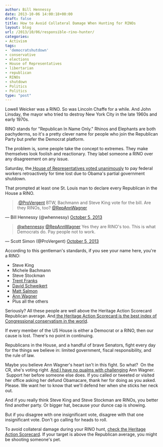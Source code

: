 ```yaml
---
author: Bill Hennessy
date: 2013-10-06 14:00:18+00:00
draft: false
title: How to Avoid Collateral Damage When Hunting for RINOs
layout: blog
url: /2013/10/06/responsible-rino-hunter/
categories:
- Activism
tags:
- 'democratshutdown'
- conservative
- elections
- House of Representatives
- libertarian
- republican
- RINOs
- shutdown
- Politics
- Politics
type: "post"
---
```


Lowell Weicker was a RINO. So was Lincoln Chaffe for a while. And John Linsday, the mayor who tried to destroy New York City in the late 1960s and early 1970s.

RINO stands for "Republican In Name Only." Rhinos and Elephants are both pachyderms, so it's a pretty clever name for people who join the Republican Party but prefer the Democrat platform.

The problem is, some people take the concept to extremes. They make themselves look foolish and reactionary. They label someone a RINO over any disagreement on any issue.

Saturday, the[ House of Representatives voted unanimously](https://clerk.house.gov/evs/2013/roll525.xml) to pay federal workers retroactively for time lost due to Obama's partial government shutdown.

That prompted at least one St. Louis man to declare every Republican in the House a RINO.


> .[@ProVergent](https://twitter.com/ProVergent) BTW, Bachmann and Steve King vote for the bill. Are they RINOs, too? [@RepAnnWagner](https://twitter.com/RepAnnWagner)

— Bill Hennessy (@whennessy) [October 5, 2013](https://twitter.com/whennessy/statuses/386587941306257409)





> [@whennessy](https://twitter.com/whennessy) [@RepAnnWagner](https://twitter.com/RepAnnWagner) Yes they are RINO's too. This is what Democrats do. Pay people not to work.

— Scott Simon (@ProVergent) [October 5, 2013](https://twitter.com/ProVergent/statuses/386588324447518720)




According to this gentleman's standards, if you see your name here, you're a RINO:



  * Steve King
  * Michele Bachmann
  * Steve Stockman
  * [Trent Franks](https://heritageactionscorecard.com/members/member/F000448)
  * [David Schweikert](https://heritageactionscorecard.com/members/member/S001183)
  * [Matt Salmon](https://heritageactionscorecard.com/members/member/S000018)
  * [Ann Wagner](https://heritageactionscorecard.com/members/member/W000812)
  * Plus all the others

Seriously? All these people are well above the Heritage Action Scorecard Republican average. And[ the Heritage Action Scorecard is the best index of Congressional conservatism in the world](https://www.redstate.com/dhorowitz3/2011/08/25/heritage-actions-legislative-scorecard/).

If every member of the US House is either a Democrat or a RINO, then our cause is lost. There's no point in continuing.

Republicans in the House, and a handful of brave Senators, fight every day for the things we believe in: limited government, fiscal responsibility, and the rule of law.

Maybe you believe Ann Wagner's heart isn't in this fight. So what?  On the CR, she's voting right. [And I have no qualms with challenging](https://hennessysview.com/2013/09/10/eric-cantor-and-the-trojan-rabbit/) Ann Wagner.  Support her before someone else does. If you called or tweeted or visited her office asking her defund Obamacare, thank her for doing as you asked. Please. We want her to know that we'll defend her when she sticks her neck out.

And if you really think Steve King and Steve Stockman are RINOs, you better find another party. Or bigger hat, because your dunce cap is showing.

But if you disagree with one insignificant vote, disagree with that one insignificant vote. Don't go calling for heads to roll.

To avoid collateral damage during your RINO hunt, [check the Heritage Action Scorecard](https://heritageactionscorecard.com/). If your target is above the Republican average, you might be shooting someone's pet.


